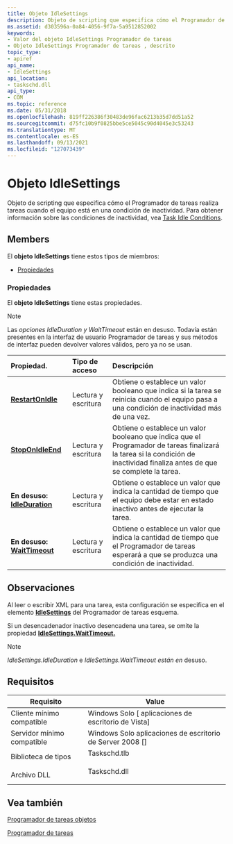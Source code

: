 ```yaml
---
title: Objeto IdleSettings
description: Objeto de scripting que especifica cómo el Programador de tareas realiza tareas cuando el equipo está en una condición inactiva.
ms.assetid: d303596a-0a84-4056-9f7a-5a9512852002
keywords:
- Valor del objeto IdleSettings Programador de tareas
- Objeto IdleSettings Programador de tareas , descrito
topic_type:
- apiref
api_name:
- IdleSettings
api_location:
- taskschd.dll
api_type:
- COM
ms.topic: reference
ms.date: 05/31/2018
ms.openlocfilehash: 819ff226386f30483de96fac6213b35d7dd51a52
ms.sourcegitcommit: d75fc10b9f0825bbe5ce5045c90d4045e3c53243
ms.translationtype: MT
ms.contentlocale: es-ES
ms.lasthandoff: 09/13/2021
ms.locfileid: "127073439"
---
```

# <a name="idlesettings-object"></a>Objeto IdleSettings

Objeto de scripting que especifica cómo el Programador de tareas realiza tareas cuando el equipo está en una condición de inactividad. Para obtener información sobre las condiciones de inactividad, vea [Task Idle Conditions](task-idle-conditions.md).

## <a name="members"></a>Members

El **objeto IdleSettings** tiene estos tipos de miembros:

- [Propiedades](#properties)

### <a name="properties"></a>Propiedades

El **objeto IdleSettings** tiene estas propiedades.

> [!NOTE]
> Las *opciones IdleDuration* *y WaitTimeout* están en desuso. Todavía están presentes en la interfaz de usuario Programador de tareas y sus métodos de interfaz pueden devolver valores válidos, pero ya no se usan.

| Propiedad.                                                       | Tipo de acceso           | Descripción                                                                                                                                                     |
|:---------------------------------------------------------------|:----------------------|:----------------------------------------------------------------------------------------------------------------------------------------------------------------|
| [**RestartOnIdle**](idlesettings-restartonidle.md)<br/> | Lectura y escritura<br/> | Obtiene o establece un valor booleano que indica si la tarea se reinicia cuando el equipo pasa a una condición de inactividad más de una vez.<br/>            |
| [**StopOnIdleEnd**](idlesettings-stoponidleend.md)<br/> | Lectura y escritura<br/> | Obtiene o establece un valor booleano que indica que el Programador de tareas finalizará la tarea si la condición de inactividad finaliza antes de que se complete la tarea.<br/> |
| **En desuso:** [ **IdleDuration**](idlesettings-idleduration.md)<br/>   | Lectura y escritura<br/> | Obtiene o establece un valor que indica la cantidad de tiempo que el equipo debe estar en estado inactivo antes de ejecutar la tarea.<br/>                            |
| **En desuso:** [ **WaitTimeout**](idlesettings-waittimeout.md)<br/>     | Lectura y escritura<br/> | Obtiene o establece un valor que indica la cantidad de tiempo que el Programador de tareas esperará a que se produzca una condición de inactividad.<br/>                             |

## <a name="remarks"></a>Observaciones

Al leer o escribir XML para una tarea, esta configuración se especifica en el elemento [**IdleSettings**](taskschedulerschema-idlesettings-settingstype-element.md) del Programador de tareas esquema.

Si un desencadenador inactivo desencadena una tarea, se omite la propiedad [**IdleSettings.WaitTimeout.**](idlesettings-waittimeout.md)

> [!NOTE]
> *IdleSettings.IdleDuration* e *IdleSettings.WaitTimeout están en* desuso.

## <a name="requirements"></a>Requisitos

| Requisito | Value |
|-------------------------------------|-----------------------------------------------------------------------------------------|
| Cliente mínimo compatible<br/> | Windows Solo \[ aplicaciones de escritorio de Vista\]<br/>                                          |
| Servidor mínimo compatible<br/> | Windows Solo aplicaciones de escritorio de Server 2008 \[\]<br/>                                    |
| Biblioteca de tipos<br/>             | <dl> <dt>Taskschd.tlb</dt> </dl> |
| Archivo DLL<br/>                      | <dl> <dt>Taskschd.dll</dt> </dl> |

## <a name="see-also"></a>Vea también

[Programador de tareas objetos](task-scheduler-objects.md)

[Programador de tareas](task-scheduler-start-page.md)
